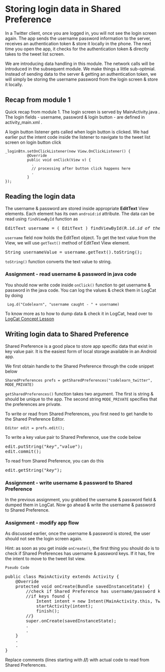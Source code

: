 # Storing login data in Shared Preference

In a Twitter client, once you are logged in, you will not see the login screen again. The app sends the username password information to the server, receives an authentication token & store it locally in the phone. The next time you open the app, it checks for the authentication token & directly takes to the tweet list screen.

We are introducing data handling in this module. The network calls will be introduced in the subsequent module. We make things a little sub-optmial. Instead of sending data to the server & getting an authentication token, we will simply be storing the username password from the login screen & store it locally. 

## Recap from module 1

Quick recap from module 1. The login screen is served by MainActivity.java . The login fields - username, password & login button - are defined in activity_main.xml . 

A login button listener gets called when login button is clicked. We had earlier put the intent code inside the listener to navigate to the tweet list screen on login button click 

	_loginBtn.setOnClickListener(new View.OnClickListener() {
			  @Override
			  public void onClick(View v) {
				.
				// processing after button click happens here
				.
			  }
	});

## Reading the login data

The username & password are stored inside appropriate **EditText** View elements. Each element has its own `android:id` attribute. The data can be read using `findViewById` function as

<pre>EditText username = ( EditText ) findViewById(R.id.<i>id_of_the_username_field</i>)</pre>

`username` field now holds the EditText object. To get the text value from the View, we will use `getText()` method of EditText View element. 

<pre>String usernameValue = username.getText().toString();</pre>

`toString()` function converts the text value to string. 

### Assignment - read username & password in java code

You should now write code inside `onClick()` function to get username & password in the java code. You can log the values & check them in LogCat by doing

     Log.d("Codelearn", "username caught - " + username)

To know more as to how to dump data & check it in LogCat, head over to [LogCat Concept Lesson]()


## Writing login data to Shared Preference

Shared Preference is a good place to store app specific data that exist in key value pair. It is the easiest form of local storage available in an Android app. 

We first obtain handle to the Shared Preference through the code snippet below 

    SharedPreferences prefs = getSharedPreferences("codelearn_twitter", MODE_PRIVATE)

`getSharedPreferences()` function takes two argument. The first is string & should be unique to the app. The second string `MODE_PRIVATE` specifies that the preferences are private.

To write or read from Shared Preferences, you first need to get handle to the Shared Preference Editor. 
 
    Editor edit = prefs.edit();

To write a key value pair to Shared Preference, use the code below

<pre>edit.putString("<i>key</i>","<i>value</i>");
edit.commit();</pre>

To read from Shared Preference, you can do this

<pre>edit.getString("<i>key</i>");</pre>

### Assignment - write username & password to Shared Preference

In the previous assignment, you grabbed the username & password field & dumped them in LogCat. Now go ahead & write the username & password to Shared Preference. 

### Assignment - modify app flow 

As discussed earlier, once the username & password is stored, the user should not see the login screen again. 

Hint: as soon as you get inside `onCreate()`, the first thing you should do is to check if Shared Preferences has username & password keys. If it has, fire the intent to move to the tweet list view. 

<code>Pseudo Code</code>
<pre>
public class MainActivity extends Activity {
	@Override
	protected void onCreate(Bundle savedInstanceState) {
		<span class="highlight">//check if Shared Preference has username/password keys
		//if keys found {
		    Intent intent = new Intent(MainActivity.this, TweetListActivity.class);
	        startActivity(intent);
		    finish();
		//}</span>
		super.onCreate(savedInstanceState);	
		.
		.
	}
	.
	.
}
</pre>
Replace comments (lines starting with **//**) with actual code to read from Shared Preferences.
